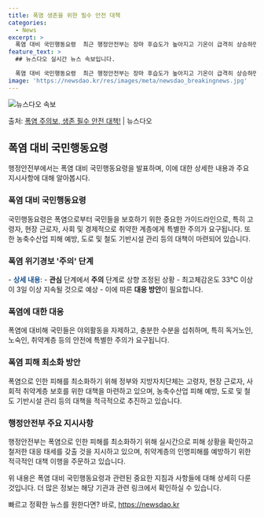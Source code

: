```yaml
---
title: 폭염 생존을 위한 필수 안전 대책
categories:
  - News
excerpt: >
  폭염 대비 국민행동요령  최근 행정안전부는 장마 후습도가 높아지고 기온이 급격히 상승하면서 폭염 대비 경계 …
feature_text: >
  ## 뉴스다오 실시간 뉴스 속보입니다.

  폭염 대비 국민행동요령  최근 행정안전부는 장마 후습도가 높아지고 기온이 급격히 상승하면서 폭염 대비 경계 …
image: 'https://newsdao.kr/res/images/meta/newsdao_breakingnews.jpg'
---
```


![뉴스다오 속보](https://newsdao.kr/res/images/meta/newsdao_breakingnews.jpg)

<p>출처: <a href="https://newsdao.kr/4642" rel="dofollow">폭염 주의보, 생존 필수 안전 대책!</a> | 뉴스다오</p>

<h2 data-ke-size="size26">폭염 대비 국민행동요령</h2>
행정안전부에서는 폭염 대비 국민행동요령을 발표하며, 이에 대한 상세한 내용과 주요 지시사항에 대해 알아봅시다.

<h3>폭염 대비 국민행동요령</h3>
국민행동요령은 폭염으로부터 국민들을 보호하기 위한 중요한 가이드라인으로, 특히 고령자, 현장 근로자, 사회 및 경제적으로 취약한 계층에게 특별한 주의가 요구됩니다. 또한 농축수산업 피해 예방, 도로 및 철도 기반시설 관리 등의 대책이 마련되어 있습니다.

<h3>폭염 위기경보 '주의' 단계</h3>
- <b><span style="color: #1a5490;">상세 내용</span></b>:
  - <b>관심</b> 단계에서 <b>주의</b> 단계로 상향 조정된 상황
  - 최고체감온도 33℃ 이상이 3일 이상 지속될 것으로 예상
- 이에 따른 <b>대응 방안</b>이 필요합니다.

<h3>폭염에 대한 대응</h3>
폭염에 대비해 국민들은 야외활동을 자제하고, 충분한 수분을 섭취하며, 특히 독거노인, 노숙인, 취약계층 등의 안전에 특별한 주의가 요구됩니다.

<h3>폭염 피해 최소화 방안</h3>
폭염으로 인한 피해를 최소화하기 위해 정부와 지방자치단체는 고령자, 현장 근로자, 사회적 취약계층 보호를 위한 대책을 마련하고 있으며, 농축수산업 피해 예방, 도로 및 철도 기반시설 관리 등의 대책을 적극적으로 추진하고 있습니다.

<h3>행정안전부 주요 지시사항</h3>
행정안전부는 폭염으로 인한 피해를 최소화하기 위해 실시간으로 피해 상황을 확인하고 철저한 대응 태세를 갖출 것을 지시하고 있으며, 취약계층의 인명피해를 예방하기 위한 적극적인 대책 이행을 주문하고 있습니다.

위 내용은 폭염 대비 국민행동요령과 관련된 중요한 지침과 사항들에 대해 상세히 다룬 것입니다. 더 많은 정보는 해당 기관과 관련 링크에서 확인하실 수 있습니다. 

빠르고 정확한 뉴스를 원한다면? 바로, <a href="https://newsdao.kr" rel="dofollow">https://newsdao.kr</a>


    
